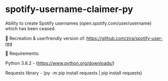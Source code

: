 # spotify-username-claimer-py
Ability to create Spotify usernames (open.spotify.com/user/username) which has been ceased.

🎉 Recreation & userfriendly version of: https://github.com/zira/spotify-user-reg

🎨 Requirements:

Python 3.8.2 - (https://www.python.org/downloads/)

Requests library - (py -m pip install requests | pip install requests)


